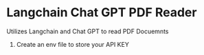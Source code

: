 # Langchain Chat GPT PDF Reader
 Utilizes Langchain and Chat GPT to read PDF Docuemnts
1. Create an env file to store your API KEY
